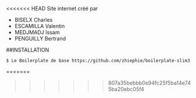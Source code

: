 <<<<<<< HEAD
Site internet créé par
- BISELX Charles
- ESCAMILLA Valentin
- MEDJMADJ Issam
- PENGUILLY Bertrand

##INSTALLATION

```
$ Le Boilerplate de base https://github.com/zhiephie/boilerplate-slim3
```
=======

>>>>>>> 807a35bebbb0e94fc25f5ba14e745ba20ebc05f4
